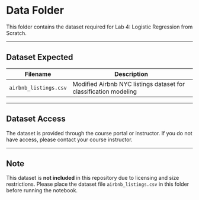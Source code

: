 # Data Folder

This folder contains the dataset required for Lab 4: Logistic Regression from Scratch.

---

## Dataset Expected

| Filename              | Description                                    |
|-----------------------|------------------------------------------------|
| `airbnb_listings.csv` | Modified Airbnb NYC listings dataset for classification modeling |

---

## Dataset Access

The dataset is provided through the course portal or instructor. If you do not have access, please contact your course instructor.

---

## Note

This dataset is **not included** in this repository due to licensing and size restrictions. Please place the dataset file `airbnb_listings.csv` in this folder before running the notebook.

